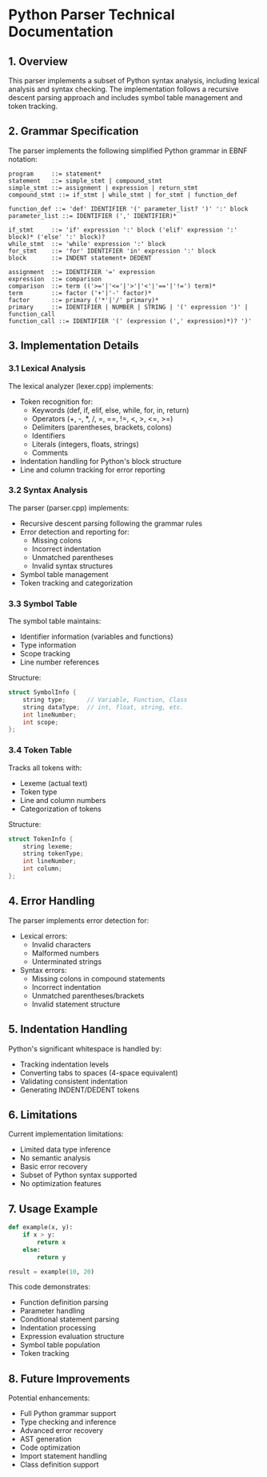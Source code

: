 # Python Parser Technical Documentation

## 1. Overview
This parser implements a subset of Python syntax analysis, including lexical analysis and syntax checking. The implementation follows a recursive descent parsing approach and includes symbol table management and token tracking.

## 2. Grammar Specification
The parser implements the following simplified Python grammar in EBNF notation:

```ebnf
program     ::= statement*
statement   ::= simple_stmt | compound_stmt
simple_stmt ::= assignment | expression | return_stmt
compound_stmt ::= if_stmt | while_stmt | for_stmt | function_def

function_def ::= 'def' IDENTIFIER '(' parameter_list? ')' ':' block
parameter_list ::= IDENTIFIER (',' IDENTIFIER)*

if_stmt     ::= 'if' expression ':' block ('elif' expression ':' block)* ('else' ':' block)?
while_stmt  ::= 'while' expression ':' block
for_stmt    ::= 'for' IDENTIFIER 'in' expression ':' block
block       ::= INDENT statement+ DEDENT

assignment  ::= IDENTIFIER '=' expression
expression  ::= comparison
comparison  ::= term (('>='|'<='|'>'|'<'|'=='|'!=') term)*
term        ::= factor ('+'|'-' factor)*
factor      ::= primary ('*'|'/' primary)*
primary     ::= IDENTIFIER | NUMBER | STRING | '(' expression ')' | function_call
function_call ::= IDENTIFIER '(' (expression (',' expression)*)? ')'
```

## 3. Implementation Details

### 3.1 Lexical Analysis
The lexical analyzer (lexer.cpp) implements:
- Token recognition for:
  - Keywords (def, if, elif, else, while, for, in, return)
  - Operators (+, -, *, /, =, ==, !=, <, >, <=, >=)
  - Delimiters (parentheses, brackets, colons)
  - Identifiers
  - Literals (integers, floats, strings)
  - Comments
- Indentation handling for Python's block structure
- Line and column tracking for error reporting

### 3.2 Syntax Analysis
The parser (parser.cpp) implements:
- Recursive descent parsing following the grammar rules
- Error detection and reporting for:
  - Missing colons
  - Incorrect indentation
  - Unmatched parentheses
  - Invalid syntax structures
- Symbol table management
- Token tracking and categorization

### 3.3 Symbol Table
The symbol table maintains:
- Identifier information (variables and functions)
- Type information
- Scope tracking
- Line number references

Structure:
```cpp
struct SymbolInfo {
    string type;      // Variable, Function, Class
    string dataType;  // int, float, string, etc.
    int lineNumber;
    int scope;
};
```

### 3.4 Token Table
Tracks all tokens with:
- Lexeme (actual text)
- Token type
- Line and column numbers
- Categorization of tokens

Structure:
```cpp
struct TokenInfo {
    string lexeme;
    string tokenType;
    int lineNumber;
    int column;
};
```

## 4. Error Handling
The parser implements error detection for:
- Lexical errors:
  - Invalid characters
  - Malformed numbers
  - Unterminated strings
- Syntax errors:
  - Missing colons in compound statements
  - Incorrect indentation
  - Unmatched parentheses/brackets
  - Invalid statement structure

## 5. Indentation Handling
Python's significant whitespace is handled by:
- Tracking indentation levels
- Converting tabs to spaces (4-space equivalent)
- Validating consistent indentation
- Generating INDENT/DEDENT tokens

## 6. Limitations
Current implementation limitations:
- Limited data type inference
- No semantic analysis
- Basic error recovery
- Subset of Python syntax supported
- No optimization features

## 7. Usage Example
```python
def example(x, y):
    if x > y:
        return x
    else:
        return y

result = example(10, 20)
```

This code demonstrates:
- Function definition parsing
- Parameter handling
- Conditional statement parsing
- Indentation processing
- Expression evaluation structure
- Symbol table population
- Token tracking

## 8. Future Improvements
Potential enhancements:
- Full Python grammar support
- Type checking and inference
- Advanced error recovery
- AST generation
- Code optimization
- Import statement handling
- Class definition support 